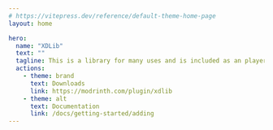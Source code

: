 ```yaml
---
# https://vitepress.dev/reference/default-theme-home-page
layout: home

hero:
  name: "XDLib"
  text: ""
  tagline: This is a library for many uses and is included as an player counter for XDPXI's mods and modpacks!
  actions:
    - theme: brand
      text: Downloads
      link: https://modrinth.com/plugin/xdlib
    - theme: alt
      text: Documentation
      link: /docs/getting-started/adding
---
```


